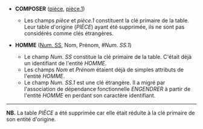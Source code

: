 - **COMPOSER** (<ins>pièce</ins>, <ins>pièce.1</ins>)
  - Les champs _pièce_ et _pièce.1_ constituent la clé primaire de la table. Leur table d'origine (_PIÈCE_) ayant été supprimée, ils ne sont pas considérés comme clés étrangères.

- **HOMME** (<ins>Num. SS</ins>, Nom, Prénom, _#Num. SS.1_)
  - Le champ _Num. SS_ constitue la clé primaire de la table. C'était déjà un identifiant de l'entité _HOMME_.
  - Les champs _Nom_ et _Prénom_ étaient déjà de simples attributs de l'entité _HOMME_.
  - Le champ _Num. SS.1_ est une clé étrangère. Il a migré par l'association de dépendance fonctionnelle _ENGENDRER_ à partir de l'entité _HOMME_ en perdant son caractère identifiant.

----


**NB.** La table _PIÈCE_ a été supprimée car elle était réduite à la clé primaire de son entité d'origine.
